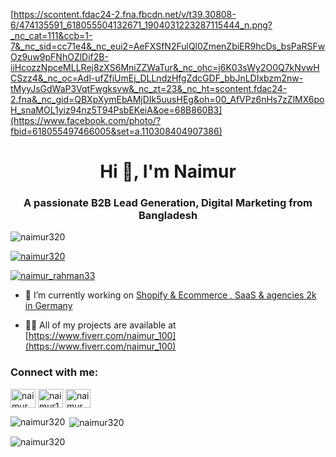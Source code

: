 [https://scontent.fdac24-2.fna.fbcdn.net/v/t39.30808-6/474135591_618055504132671_1904031223287115444_n.png?_nc_cat=111&ccb=1-7&_nc_sid=cc71e4&_nc_eui2=AeFXSfN2FulQl0ZmenZbiER9hcDs_bsPaRSFwOz9uw9pFNhOZlDif2B-iiHcozzNpceMLLRej8zXS6MniZZWaTur&_nc_ohc=j6K03sWy2O0Q7kNvwHCSzz4&_nc_oc=Adl-ufZfiUmEj_DLLndzHfgZdcGDF_bbJnLDIxbzm2nw-tMyyJsGdWaP3VqtFwgksvw&_nc_zt=23&_nc_ht=scontent.fdac24-2.fna&_nc_gid=QBXpXymEbAMjDIk5uusHEg&oh=00_AfVPz6nHs7zZlMX6poH_snaMOL1yiz94nz5T94PsbEKeiA&oe=68B860B3](https://www.facebook.com/photo/?fbid=618055497466005&set=a.110308404907386)
<h1 align="center">Hi 👋, I'm Naimur</h1>
<h3 align="center">A passionate B2B Lead Generation, Digital Marketing from Bangladesh</h3>

<p align="left"> <img src="https://komarev.com/ghpvc/?username=naimur320&label=Profile%20views&color=0e75b6&style=flat" alt="naimur320" /> </p>

<p align="left"> <a href="https://github.com/ryo-ma/github-profile-trophy"><img src="https://github-profile-trophy.vercel.app/?username=naimur320" alt="naimur320" /></a> </p>

<p align="left"> <a href="https://twitter.com/naimur_rahman33" target="blank"><img src="https://img.shields.io/twitter/follow/naimur_rahman33?logo=twitter&style=for-the-badge" alt="naimur_rahman33" /></a> </p>

- 🔭 I’m currently working on [Shopify & Ecommerce , SaaS & agencies 2k in Germany](https://docs.google.com/spreadsheets/d/1SjzDpMHUNdceJoJNV7D8h-gNw9KfrYGsppHCsJUY7AM/edit?usp=sharing)

- 👨‍💻 All of my projects are available at [https://www.fiverr.com/naimur_100](https://www.fiverr.com/naimur_100)

<h3 align="left">Connect with me:</h3>
<p align="left">
<a href="https://twitter.com/naimur_rahman33" target="blank"><img align="center" src="https://raw.githubusercontent.com/rahuldkjain/github-profile-readme-generator/master/src/images/icons/Social/twitter.svg" alt="naimur_rahman33" height="30" width="40" /></a>
<a href="https://fb.com/naimur124" target="blank"><img align="center" src="https://raw.githubusercontent.com/rahuldkjain/github-profile-readme-generator/master/src/images/icons/Social/facebook.svg" alt="naimur124" height="30" width="40" /></a>
<a href="https://instagram.com/naimur_rahman124" target="blank"><img align="center" src="https://raw.githubusercontent.com/rahuldkjain/github-profile-readme-generator/master/src/images/icons/Social/instagram.svg" alt="naimur_rahman124" height="30" width="40" /></a>
</p>

<p><img align="left" src="https://github-readme-stats.vercel.app/api/top-langs?username=naimur320&show_icons=true&locale=en&layout=compact" alt="naimur320" /></p>

<p>&nbsp;<img align="center" src="https://github-readme-stats.vercel.app/api?username=naimur320&show_icons=true&locale=en" alt="naimur320" /></p>

<p><img align="center" src="https://github-readme-streak-stats.herokuapp.com/?user=naimur320&" alt="naimur320" /></p>
